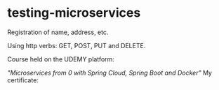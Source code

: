# testing-microservices


Registration of name, address, etc.

Using http verbs: GET, POST, PUT and DELETE.

Course held on the UDEMY platform:

*"Microservices from 0 with Spring Cloud, Spring Boot and Docker"*
My certificate:
